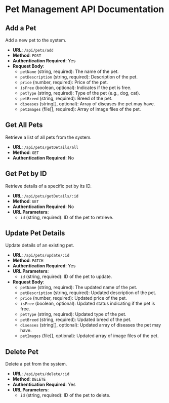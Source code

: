 # Pet Management API Documentation

## Add a Pet

Add a new pet to the system.

- **URL**: `/api/pets/add`
- **Method**: `POST`
- **Authentication Required**: Yes
- **Request Body**:
  - `petName` (string, required): The name of the pet.
  - `petDescription` (string, required): Description of the pet.
  - `price` (number, required): Price of the pet.
  - `isFree` (boolean, optional): Indicates if the pet is free.
  - `petType` (string, required): Type of the pet (e.g., dog, cat).
  - `petBreed` (string, required): Breed of the pet.
  - `diseases` (string[], optional): Array of diseases the pet may have.
  - `petImages` (file[], required): Array of image files of the pet.

## Get All Pets

Retrieve a list of all pets from the system.

- **URL**: `/api/pets/getDetails/all`
- **Method**: `GET`
- **Authentication Required**: No

## Get Pet by ID

Retrieve details of a specific pet by its ID.

- **URL**: `/api/pets/getDetails/:id`
- **Method**: `GET`
- **Authentication Required**: No
- **URL Parameters**:
  - `id` (string, required): ID of the pet to retrieve.

## Update Pet Details

Update details of an existing pet.

- **URL**: `/api/pets/update/:id`
- **Method**: `PATCH`
- **Authentication Required**: Yes
- **URL Parameters**:
  - `id` (string, required): ID of the pet to update.
- **Request Body**:
  - `petName` (string, required): The updated name of the pet.
  - `petDescription` (string, required): Updated description of the pet.
  - `price` (number, required): Updated price of the pet.
  - `isFree` (boolean, optional): Updated status indicating if the pet is free.
  - `petType` (string, required): Updated type of the pet.
  - `petBreed` (string, required): Updated breed of the pet.
  - `diseases` (string[], optional): Updated array of diseases the pet may have.
  - `petImages` (file[], optional): Updated array of image files of the pet.

## Delete Pet

Delete a pet from the system.

- **URL**: `/api/pets/delete/:id`
- **Method**: `DELETE`
- **Authentication Required**: Yes
- **URL Parameters**:
  - `id` (string, required): ID of the pet to delete.
